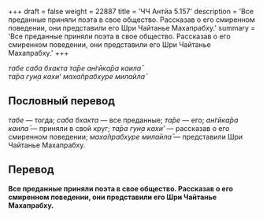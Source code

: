 +++
draft = false
weight = 22887
title = 'ЧЧ Антйа 5.157'
description = 'Все преданные приняли поэта в свое общество. Рассказав о его смиренном поведении, они представили его Шри Чайтанье Махапрабху.'
summary = 'Все преданные приняли поэта в свое общество. Рассказав о его смиренном поведении, они представили его Шри Чайтанье Махапрабху.'
+++

_табе саба бхакта та̄ре ан̇гӣка̄ра каила̄  
та̄ра гун̣а кахи’ маха̄прабхуре мила̄ила̄_

## Пословный перевод

_табе_ — тогда; _саба_ _бхакта_ — все преданные; _та̄ре_ — его; _ан̇гӣка̄ра_ _каила̄_ — приняли в свой круг; _та̄ра_ _гун̣а_ _кахи’_ — рассказав о его смиренном поведении; _маха̄прабхуре_ _мила̄ила̄_ — представили Шри Чайтанье Махапрабху.

## Перевод

**Все преданные приняли поэта в свое общество. Рассказав о его смиренном поведении, они представили его Шри Чайтанье Махапрабху.**
